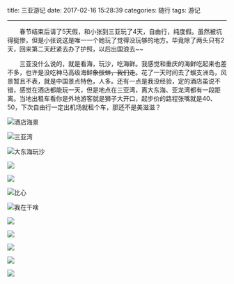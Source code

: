 title: 三亚游记
date: 2017-02-16 15:28:39
categories: 随行
tags: 游记

---

　　春节结束后请了5天假，和小张到三亚玩了4天，自由行，纯度假。虽然被坑得挺惨，但是小张说这是唯一一个她玩了觉得没玩够的地方。毕竟除了两头只有2天，回来第二天赶紧去办了护照，以后出国浪去~~
  
　　三亚没什么说的，就是看海，玩沙，吃海鲜。我感觉和重庆的海鲜吃起来也差不多，也许是没吃神马高级海鲜~~象拔蚌，我们走~~。花了一天时间去了蜈支洲岛，风景暂且不表，就是中国景点特色，人多。还有一点是我没经验，定的酒店虽说不错，感觉在酒店都能玩一天，但是地点在三亚湾，离大东海、亚龙湾都有一段距离。当地出租车看你是外地游客就是狮子大开口，起步价的路程张嘴就是40、50，下次自由行一定出机场就租个车，那还不是美滋滋？

<!--more -->

![酒店海景](http://shurriklab.qiniudn.com/saso6zu5pv0wwmgp8807usoklc.png)

![三亚湾](http://shurriklab.qiniudn.com/t3z1yglvbx9ioe45vawo9a63nx.png)

![大东海玩沙](http://shurriklab.qiniudn.com/lon7wlwkj2pxeb6m954c0cfyzm.png)

![](http://shurriklab.qiniudn.com/92709lzmfxs6pujam352r6ql1s.png)

![](http://shurriklab.qiniudn.com/hnyiaqlgzypq4orbb6g7cip1zt.png)

![比心](http://shurriklab.qiniudn.com/vx84ce8vshuji04dkxap7rvpwr.png)

![我在干啥](http://shurriklab.qiniudn.com/1lshiz68pp9qww1654298zkc5w.png)

![](http://shurriklab.qiniudn.com/ul4hm9b6sr6kcz6457t0qvja9v.png)

![](http://shurriklab.qiniudn.com/9avs7nwr06l2f2z01dmd4s32qp.png)

![](http://shurriklab.qiniudn.com/g58d4vl1k1qq6yf3iod05qpzrr.png)

![](http://shurriklab.qiniudn.com/c85oswg3r1u7hioru9lilg8yf1.png)

![](http://shurriklab.qiniudn.com/je29g6wfxyeyuglvoa2jq8vsd1.png)

